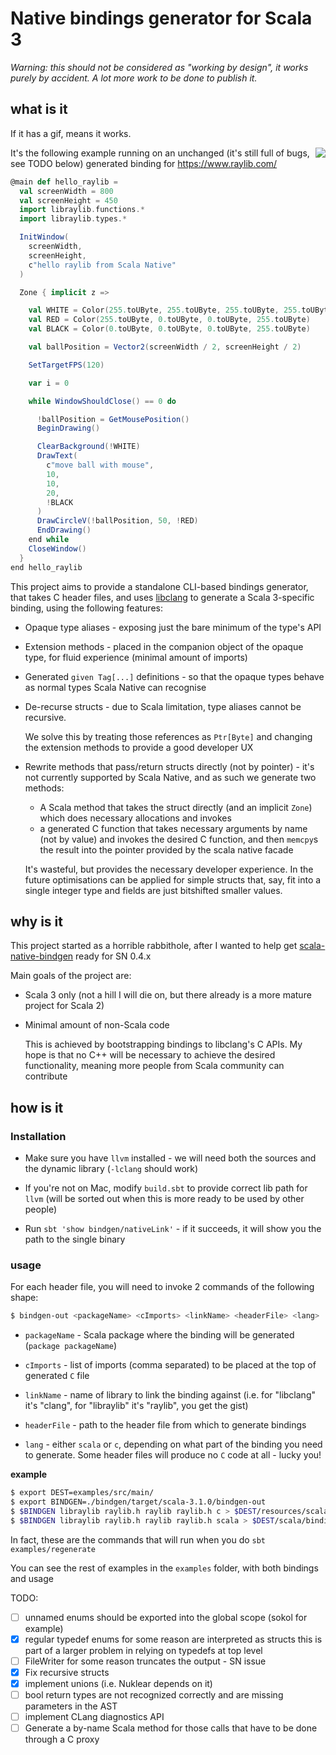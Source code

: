 # Native bindings generator for Scala 3

_Warning: this should not be considered as "working by design", it works purely
by accident. A lot more work to be done to publish it._

## what is it

If it has a gif, means it works.

<img align = "right" src="https://user-images.githubusercontent.com/1052965/147828796-e2fc0d53-7e00-403c-97bb-0c03f5e74586.gif" />

It's the following example running on an unchanged (it's still full of bugs, see TODO below) generated binding for https://www.raylib.com/

```scala
@main def hello_raylib =
  val screenWidth = 800
  val screenHeight = 450
  import libraylib.functions.*
  import libraylib.types.*

  InitWindow(
    screenWidth,
    screenHeight,
    c"hello raylib from Scala Native"
  )

  Zone { implicit z =>

    val WHITE = Color(255.toUByte, 255.toUByte, 255.toUByte, 255.toUByte)
    val RED = Color(255.toUByte, 0.toUByte, 0.toUByte, 255.toUByte)
    val BLACK = Color(0.toUByte, 0.toUByte, 0.toUByte, 255.toUByte)

    val ballPosition = Vector2(screenWidth / 2, screenHeight / 2)

    SetTargetFPS(120)

    var i = 0

    while WindowShouldClose() == 0 do

      !ballPosition = GetMousePosition()
      BeginDrawing()

      ClearBackground(!WHITE)
      DrawText(
        c"move ball with mouse",
        10,
        10,
        20,
        !BLACK
      )
      DrawCircleV(!ballPosition, 50, !RED)
      EndDrawing()
    end while
    CloseWindow()
  }
end hello_raylib
```


This project aims to provide a standalone CLI-based bindings generator, that
takes C header files, and uses
[libclang](https://clang.llvm.org/doxygen/group__CINDEX.html) to generate a
Scala 3-specific binding, using the following features:

- Opaque type aliases - exposing just the bare minimum of the type's API

- Extension methods - placed in the companion object of the opaque type, for
    fluid experience (minimal amount of imports)

- Generated `given Tag[...]` definitions - so that the opaque types behave as
    normal types Scala Native can recognise
- De-recurse structs - due to Scala limitation, type aliases cannot be
    recursive.
    
    We solve this by treating those references as `Ptr[Byte]` and changing the
    extension methods to provide a good developer UX

- Rewrite methods that pass/return structs directly (not by pointer) - it's not currently 
  supported by Scala Native, and as such we generate two methods:

  - A Scala method that takes the struct directly (and an implicit `Zone`) which
      does necessary allocations and invokes 
  - a generated C function that takes necessary arguments by name (not by value) and
      invokes the desired C function, and then `memcpy`s the result into the
      pointer provided by the scala native facade
  
  It's wasteful, but provides the necessary developer experience. In the future
  optimisations can be applied for simple structs that, say, fit into a single
  integer type and fields are just bitshifted smaller values.

## why is it

This project started as a horrible rabbithole, after I wanted to help get
[scala-native-bindgen](https://github.com/scala-native/scala-native-bindgen/)
ready for SN 0.4.x

Main goals of the project are:

- Scala 3 only (not a hill I will die on, but there already is a more mature
    project for Scala 2)

- Minimal amount of non-Scala code
  
  This is achieved by bootstrapping bindings to libclang's C APIs. My hope is
  that no C++ will be necessary to achieve the desired functionality, meaning
  more people from Scala community can contribute

## how is it

### Installation

- Make sure you have `llvm` installed - we will need both the sources and the
    dynamic library (`-lclang` should work)

- If you're not on Mac, modify `build.sbt` to provide correct lib path for `llvm` (will be sorted out when this is more ready to be used by other people)

- Run `sbt 'show bindgen/nativeLink'` - if it succeeds, it will show you the
    path to the single binary

### usage

For each header file, you will need to invoke 2 commands of the following shape:

```bash
$ bindgen-out <packageName> <cImports> <linkName> <headerFile> <lang>
```

* `packageName` - Scala package where the binding will be generated (`package
    packageName`)

* `cImports` - list of imports (comma separated) to be placed at the top of generated `C` file 

* `linkName` - name of library to link the binding against (i.e. for "libclang"
    it's "clang", for "libraylib" it's "raylib", you get the gist)

* `headerFile` - path to the header file from which to generate bindings

* `lang` - either `scala` or `c`, depending on what part of the binding you need
    to generate. Some header files will produce no `C` code at all - lucky you!

**example**

```bash
$ export DEST=examples/src/main/
$ export BINDGEN=./bindgen/target/scala-3.1.0/bindgen-out
$ $BINDGEN libraylib raylib.h raylib raylib.h c > $DEST/resources/scala-native/libraylib.c
$ $BINDGEN libraylib raylib.h raylib raylib.h scala > $DEST/scala/bindings/libraylib.scala
```

In fact, these are the commands that will run when you do `sbt examples/regenerate`

You can see the rest of examples in the `examples` folder, with both bindings and usage

TODO:

- [ ] unnamed enums should be exported into the global scope (sokol for example)
- [x] regular typedef enums for some reason are interpreted as structs
      this is part of a larger problem in relying on typedefs at top level
- [ ] FileWriter for some reason truncates the output - SN issue
- [x] Fix recursive structs
- [x] implement unions (i.e. Nuklear depends on it)
- [ ] bool return types are not recognized correctly and are missing parameters
    in the AST
- [ ] implement CLang diagnostics API
- [ ] Generate a by-name Scala method for those calls that have to be done
    through a C proxy
